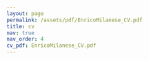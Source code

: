 ```yaml
---
layout: page
permalink: /assets/pdf/EnricoMilanese_CV.pdf
title: cv
nav: true
nav_order: 4
cv_pdf: EnricoMilanese_CV.pdf
---
```


<!-- education and professional experience -->

<!-- 2021 - Postdoctoral Fellow, Earth, Atmospheric, and Planetary Sciences Department, MIT   -->
<!-- 2016 - 2020 PhD in Mechanics, School of Architecture, Civil and Environmental Engineering, EPFL (École polytechnique fédérale de Lausanne, Lausanne, Switzerland.)   -->
<!-- 2014 - 2016 Research assistant, Civil, Environmental and Architectural Engineering Department, University of Padova, Padova, Italy   -->
<!-- 2014 - 2015 Civil engineer, W.E.I. ’N Venice, Venice, Italy   -->

<!-- My extend CV is [here](/al-folio/assets/pdf/EnricoMilanese_CV.pdf/). -->
